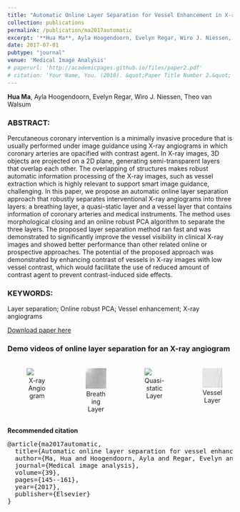 ```yaml
---
title: "Automatic Online Layer Separation for Vessel Enhancement in X-ray Angiograms for Percutaneous Coronary Interventions"
collection: publications
permalink: /publication/ma2017automatic
excerpt: '**Hua Ma**, Ayla Hoogendoorn, Evelyn Regar, Wiro J. Niessen, Theo van Walsum'
date: 2017-07-01
pubtype: "journal"
venue: 'Medical Image Analysis'
# paperurl: 'http://academicpages.github.io/files/paper2.pdf'
# citation: 'Your Name, You. (2010). &quot;Paper Title Number 2.&quot; <i>Journal 1</i>. 1(2).'
---
```

**Hua Ma**, Ayla Hoogendoorn, Evelyn Regar, Wiro J. Niessen, Theo van Walsum

### ABSTRACT:

Percutaneous coronary intervention is a minimally invasive procedure that is usually performed under image guidance using X-ray angiograms in which coronary arteries are opacified with contrast agent. In X-ray images, 3D objects are projected on a 2D plane, generating semi-transparent layers that overlap each other. The overlapping of structures makes robust automatic information processing of the X-ray images, such as vessel extraction which is highly relevant to support smart image guidance, challenging. In this paper, we propose an automatic online layer separation approach that robustly separates interventional X-ray angiograms into three layers: a breathing layer, a quasi-static layer and a vessel layer that contains information of coronary arteries and medical instruments. The method uses morphological closing and an online robust PCA algorithm to separate the three layers. The proposed layer separation method ran fast and was demonstrated to significantly improve the vessel visibility in clinical X-ray images and showed better performance than other related online or prospective approaches. The potential of the proposed approach was demonstrated by enhancing contrast of vessels in X-ray images with low vessel contrast, which would facilitate the use of reduced amount of contrast agent to prevent contrast-induced side effects.

### KEYWORDS:

Layer separation; Online robust PCA; Vessel enhancement; X-ray angiograms

[Download paper here](https://huamia.github.io/files/papers/media2017automatic.pdf)

### Demo videos of online layer separation for an X-ray angiogram

<style>
.fig_div {
  width: 25%;
  padding: 3px;
}
figcaption {
  text-align: center;
  width: 100%;
}
</style>

<div style="display: flex">
  <div class="fig_div">
    <figure>
      <img src="/images/layer_sep/orig_40.gif">
      <figcaption>X-ray Angiogram</figcaption>
    </figure>
  </div>
  <div class="fig_div">
    <figure>
      <img src="/images/layer_sep/breath_40.gif">
      <figcaption>Breathing Layer</figcaption>
    </figure>
  </div>
  <div class="fig_div">
    <figure>
      <img src="/images/layer_sep/static_40.gif">
      <figcaption>Quasi-static Layer</figcaption>
    </figure>
  </div>
  <div class="fig_div">
    <figure>
      <img src="/images/layer_sep/vessel_40.gif">
      <figcaption>Vessel Layer</figcaption>
    </figure>
  </div>
</div>


**Recommended citation**

<pre>
@article{ma2017automatic,
  title={Automatic online layer separation for vessel enhancement in X-ray angiograms for percutaneous coronary interventions},
  author={Ma, Hua and Hoogendoorn, Ayla and Regar, Evelyn and Niessen, Wiro J and van Walsum, Theo},
  journal={Medical image analysis},
  volume={39},
  pages={145--161},
  year={2017},
  publisher={Elsevier}
}
</pre>
